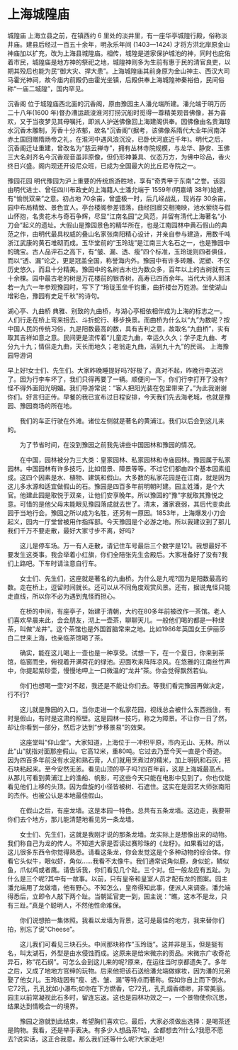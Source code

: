 # 上海城隍庙
城隍庙
上海立县之前，在镇西约 6 里处的淡井里，有一座华亭城隍行殿，俗称淡井庙。建县后经过一百五十余年，明永乐年间 (1403—1424) 才将方洪北岸原金山神庙加以扩充，改为上海县城隍庙。相传，城隍是道家保护城池的神，同时也庇佑着市民，城隍庙是地方神的祭祀之地，城隍神则多为生前有惠于民的清官良吏，以期其殁后也能为民“御大灾、捍大患”。上海城隍庙其前身原为金山神主、西汉大司马霍光神祠，故今庙内前殿仍由霍光坐镇，后殿供奉上海城隍神秦裕伯，民间俗称“一庙二城隍”，国内罕见。

沉香阁
位于城隍庙西北面的沉香阁，原由豫园主人潘允端所建。潘允端于明万历二十八年(1600 年)督办漕运疏浚淮河打捞沉船时觅得一尊精美观音佛像，甚为喜欢，又于当夜梦见其母嘱托，即派人护送佛像回上海建阁供奉。因佛像由名贵海琼水沉香木雕制，芳香十分浓郁，故名“沉香阁”(据考，该佛像系隋代大业年间南洋赤土国回赠隋炀帝之礼，在淮河中遇风浪沉没，已卧伏河底近千年)。明代之后，沉香阁迁址重建，曾改名为“慈云禅寺”，拥有丛林寺院规模，与龙华、静安、玉佛三大名刹齐名今沉香观音虽非原像，但仍形神兼具、仪态万方，为佛中珍品，香火终日兴盛。阁内现还开设尼众班，已成为全国最大的比丘尼寺院之一。

豫园花园
明代豫园为沪上重要的传统旅游胜地，享有“奇秀甲于东南”之誉。该园由明代进士、曾任四川布政史的上海籍人士潘允端于 1559年(明嘉靖 38年)始建，有“愉悦双亲”之意。初占地 70余亩，曾盛极一时，后几经战乱，现尚存 30余亩。园中布局精致、景色宜人。亭台楼阁参差错落，曲经回廊交相掩映，池水萦绕与假山怀抱，名贵花木与奇石争辉，尽显“江南名园”之风范，并留有清代上海著名“小刀会”起义的遗址。大假山是豫园景色的精华所在，也是江南园林中黄石假山的典范之作，由明代最具权威的叠山名家张南阳精心设计，并亲自参与建造，用数千吨浙江武康的黄石堆砌而成。玉华堂前的“玉玲珑”是江南三大名石之一，也是豫园中的瑰宝。古人品评石之高下，有“皱、漏、透、瘦”四个标准，玉玲珑则四者俱佳，而以“透、漏”论之，更是冠盖全国，称誉海内外。豫园中有许多砖雕、泥塑、不仅历史悠久，而且十分精美。豫园中的名树古木也为数众多，百年以上的古树就有三十余棵。园中最古老的树是万花楼前的银杏树，高寿已四百余年。当代大诗人郭沫若一九六一年参观豫园时，写下了“玲珑玉垒千钧重，曲折楼台万姓游。坐使湖山增彩色，豫园有史足千秋”的诗句。

湖心亭、九曲桥
典雅、别致的九曲桥，与湖心亭相依相伴成为上海的标志之一。人们行走在桥上弯来拐去、斗折蛇行、移步换景。而曲桥为什么以“九”为数呢？按中国人民的传统习俗，九是阳数最高的数，具有吉利之意，故取名“九曲桥”，实有取其吉祥如意之意。民间更是流传着“儿童走九曲，幸运久久久；学子走九曲、考分九十九；情侣走九曲，天长而地久；老翁走九曲，活到九十九”的民谣。
上海豫园导游词

早上好!女士们、先生们。大家昨晚睡提好吗?好极了。真对不起，昨晚行李送迟了。因为行李车坏了，我们只得再要了一辆。顺便问一下，你们行李打开了没有?怪不得外面阳光明媚。我们导游常说：”客人把阳光装在包里带来了。”为此我谢谢你们。好言归正传。早餐的我已宣布过日程安排，今天我们先去海老城，也就是豫园、豫园商场的所在地。

　　我们的车正行驶在外滩。诸位左侧就是著名的黄浦江。我们以后会到这儿来的。

　　为了节省时间，在没到豫园之前我先讲些中国园林和豫园的情况。

　　在中国，园林被分为三大类：皇家园林、私家园林和寺庙园林。豫园属于私家园林。中国园林有许多技巧，比如借景、障景等等。不过它们都由四个基本因素组成。这四个因素是水、植物、建筑和假山。大多数的私家花园是在江南，就是因为这儿多水源和适宜做假山的石。豫园是四百多年前明朝时建。园主姓潘，是个大官。他建此园是取悦于双亲，让他们安享晚年。所以豫园的”豫”字就取其豫悦之意。可惜的是他父母末能眼见豫园落成就去世了。清末，潘家衰弱，其后代变卖此园于当地行会。豫园之所以成为名胜，还另有一原因。1853年，上海爆发小刀会起义，园内一厅堂曾被用作指挥部。今天豫园是个必游之地。所以我建议到了那儿我们千万不要走散，最好大家寸步不离，好吗?

　　这儿是停车场。万一有人走散，请记住车号最后三个数字是121。我想最好不要发生这类事。我会举着小红旗，你们全陪张先生会殿后。大家准备好了没有?我们上路吧。下车时请注意自行车。

　　女士们、先生们，这座就是著名的九曲桥。为什么是九呢?因为是阳数最高的数。走在桥上，逗留时间就长。还可以从不同角度观赏风景。还有，据说鬼怪只能走直线，所以你不必为遇到鬼怪而担心。

　　在桥的中间，有座亭子，始建于清朝，大约在80多年前被改作一茶馆。老人们喜欢早晨来此，会会朋友，沏上一壶茶，聊聊天儿。一般他们喝的都是一种绿茶，叫做”龙井”。这个茶馆也是外国首脑常来之地。比如1986年英国女王伊丽莎白二世来上海，也亲临茶馆喝了茶。

　　确实，能在这儿喝上一壶也是一种享受。试想一下，在一个夏日，你来到茶馆，临窗而坐，俯视着开满荷花的绿池。迎面吹来阵阵凉风。在悠雅的江南丝竹声中，你提起紫砂壶，慢慢地呷上一口微温的”龙井”茶。你会觉得飘然若仙。

　　你们也想喝一壶?对不起，我还是不能让你们去。等我们看完豫园再做决定，行不行?

　　这儿就是豫园的入口。当你走进一个私家花园，视线总会被什么东西挡住，有时是假山，有时是这肃的照壁。这是园林一技巧，称之为障景。不让你一日了然，却让你看到一部分，然后才达到”步移景易”的效果。

　　这座堂叫”仰山堂”。大家知道，上海位于一冲积平原，市内无山、无林。所以此”山”就指对面那座假山。它高12米，重80吨。它过去乃至今天一直是个奇迹。因为四百多年前没有水泥和熟石膏，人们就用烹煮过的糯米，加上明矾和石灰，把石块粘起来。至今安然无恙。看见山顶的亭子吗?四百年前，这是上海城最高点。从那儿可看到黄浦江上的渔船、帆影，可这些今天只能在电影中见到了。你也仅能看见他们上移的头顶。因为盘旋的小径皆被树、石遮住。这实在是园艺大师张南阳的杰作。也被公认是本地最佳假山。

　　在假山之后，有座龙墙。这是本园一特色。总共有五条龙墙。这边走，我要带你们去个地方，那儿能清楚地看见另一条龙墙。

　　女士们、先生们，这就是我刚才说的那条龙墙。龙实际上是想像出来的动物。我们称自己为龙的传人。不知道大家是否读过赛珍珠的《龙籽》。如果看过的话，这儿很多东西令你觉得熟悉。请看这条龙，你会发觉这是个多种动物的综合体。你看它头似牛，眼似虾，角似……我看不太像牛。我们通常说角似鹿，身似蛇，鳞似鱼，爪似鸡或者鹰。请告诉我，你们看见几个趾。三个对。但一般龙应有五趾。为什么是三个呢?其中有一故事。以前，只有皇帝和皇室人员才配有龙的图案。园主潘允端用了龙做墙，他有野心。不知怎么，皇帝得知此事，便派人来调查。潘允端得悉后，立即令人敲下两个趾。当朝延官吏一到，园主说：”瞧，这本不是龙，只有三趾。”真是个聪明人，不然他性命难保。

　　你们说想拍一集体照。我看以龙墙为背景，这可是最佳的地方，我来替你们拍，别忘了说”Cheese”。

　　这儿我们可看见三块石头。中间那块称作”玉玲珑”。这并非是玉，但是挺有名，叫太湖石，外型是由水侵蚀而成。这原来是给宋微宗的贡品。宋微宗广收奇花异石，称”花石纲”。可怎么会到这儿来的呢?原来，在运往当时京都遗失了。多年之后，又成了地地方官绅的玩物。后来他把该石送给潘允端做嫁妆，因为潘的兄弟娶了他女儿。玉玲珑因有”瘦、透、皱、漏”等特点而著称。假如你自上而下倒水。它72孔，孔孔犹如小瀑布;如你在下方燃香，它72孔，孔孔烟香缥缈，非常美丽。园主以前常凝视此石多时，留连忘返。这也是园林功效之一，一个景物使你沉思，结果达到情晚合一的境界。

　　豫园之游就到此结束，希望胸们喜欢它。最后，大家必须做出选择：是喝茶还是购物。我看，还是举手表决。有多少人想品茶?哈，全都想去?!什么?我愿不愿去?说实话，这正合我意。那么我们还等什么呢?大家走吧!